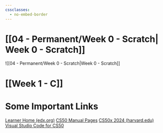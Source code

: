 ```yaml
---
cssclasses:
  - no-embed-border
---
```

# [[04 - Permanent/Week 0 - Scratch| Week 0 - Scratch]]

![[04 - Permanent/Week 0 - Scratch|Week 0 - Scratch]]

# [[Week 1 - C]]

# Some Important Links

[Learner Home (edx.org)](https://home.edx.org/)
[CS50 Manual Pages](https://manual.cs50.io/)
[CS50x 2024 (harvard.edu)](https://cs50.harvard.edu/x/2024/)
[Visual Studio Code for CS50](https://cs50.dev/)